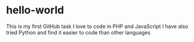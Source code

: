 # hello-world
This is my first GitHub task
I love to code in PHP and JavaScript
I have also tried Python and find it easier to code than other languages
